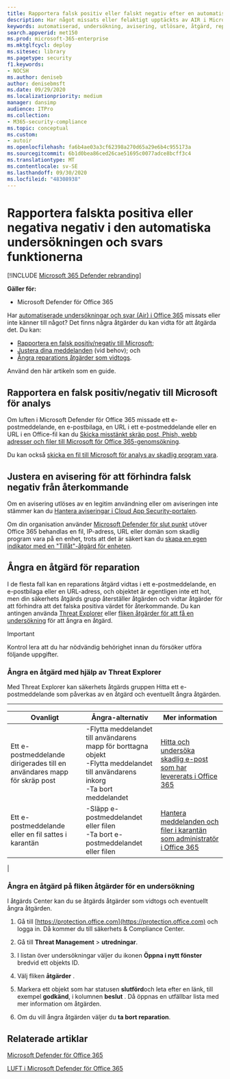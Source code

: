 ```yaml
---
title: Rapportera falsk positiv eller falskt negativ efter en automatiserad undersökning i Microsoft Defender för Office 365
description: Har något missats eller felaktigt upptäckts av AIR i Microsoft Defender för Office 365? Lär dig hur du skickar falska positiva eller falska negativa negativ till Microsoft för analys.
keywords: automatiserad, undersökning, avisering, utlösare, åtgärd, reparation, falskt positivt, falskt negativt
search.appverid: met150
ms.prod: microsoft-365-enterprise
ms.mktglfcycl: deploy
ms.sitesec: library
ms.pagetype: security
f1.keywords:
- NOCSH
ms.author: deniseb
author: denisebmsft
ms.date: 09/29/2020
ms.localizationpriority: medium
manager: dansimp
audience: ITPro
ms.collection:
- M365-security-compliance
ms.topic: conceptual
ms.custom:
- autoir
ms.openlocfilehash: fa6b4ae03a3cf62398a270d65a29e6b4c955173a
ms.sourcegitcommit: 6b1d0bea86ced26cae51695c0077adce8bcff3c4
ms.translationtype: MT
ms.contentlocale: sv-SE
ms.lasthandoff: 09/30/2020
ms.locfileid: "48308938"
---
```

# <a name="how-to-report-false-positivesnegatives-in-automated-investigation-and-response-capabilities"></a>Rapportera falskta positiva eller negativa negativ i den automatiska undersökningen och svars funktionerna

[!INCLUDE [Microsoft 365 Defender rebranding](../includes/microsoft-defender-for-office.md)]


**Gäller för:**
- Microsoft Defender för Office 365

Har [automatiserade undersökningar och svar (Air) i Office 365](https://docs.microsoft.com/microsoft-365/security/office-365-security/automated-investigation-response-office) missats eller inte känner till något? Det finns några åtgärder du kan vidta för att åtgärda det. Du kan:
- [Rapportera en falsk positiv/negativ till Microsoft](#report-a-false-positivenegative-to-microsoft-for-analysis);
- [Justera dina meddelanden](#adjust-an-alert-to-prevent-false-positives-from-recurring) (vid behov); och 
- [Ångra reparations åtgärder som vidtogs](#undo-a-remediation-action). 

Använd den här artikeln som en guide. 

## <a name="report-a-false-positivenegative-to-microsoft-for-analysis"></a>Rapportera en falsk positiv/negativ till Microsoft för analys

Om luften i Microsoft Defender för Office 365 missade ett e-postmeddelande, en e-postbilaga, en URL i ett e-postmeddelande eller en URL i en Office-fil kan du [Skicka misstänkt skräp post, Phish, webb adresser och filer till Microsoft för Office 365-genomsökning](https://docs.microsoft.com/microsoft-365/security/office-365-security/admin-submission).

Du kan också [skicka en fil till Microsoft för analys av skadlig program vara](https://www.microsoft.com/wdsi/filesubmission).

## <a name="adjust-an-alert-to-prevent-false-positives-from-recurring"></a>Justera en avisering för att förhindra falsk negativ från återkommande

Om en avisering utlöses av en legitim användning eller om aviseringen inte stämmer kan du [Hantera aviseringar i Cloud App Security-portalen](https://docs.microsoft.com/cloud-app-security/managing-alerts).

Om din organisation använder [Microsoft Defender för slut punkt](https://docs.microsoft.com/windows/security/threat-protection) utöver Office 365 behandlas en fil, IP-adress, URL eller domän som skadlig program vara på en enhet, trots att det är säkert kan du [skapa en egen indikator med en "Tillåt"-åtgärd för enheten](https://docs.microsoft.com/windows/security/threat-protection/microsoft-defender-atp/manage-indicators).

## <a name="undo-a-remediation-action"></a>Ångra en åtgärd för reparation

I de flesta fall kan en reparations åtgärd vidtas i ett e-postmeddelande, en e-postbilaga eller en URL-adress, och objektet är egentligen inte ett hot, men din säkerhets åtgärds grupp återställer åtgärden och vidtar åtgärder för att förhindra att det falska positiva värdet för återkommande. Du kan antingen använda [Threat Explorer](#undo-an-action-using-threat-explorer) eller [fliken åtgärder för att få en undersökning](#undo-an-action-using-the-actions-tab-for-an-investigation) för att ångra en åtgärd. 

> [!IMPORTANT]
> Kontrol lera att du har nödvändig behörighet innan du försöker utföra följande uppgifter.

### <a name="undo-an-action-using-threat-explorer"></a>Ångra en åtgärd med hjälp av Threat Explorer

Med Threat Explorer kan säkerhets åtgärds gruppen Hitta ett e-postmeddelande som påverkas av en åtgärd och eventuellt ångra åtgärden.

****

|Ovanligt|Ångra-alternativ|Mer information|
|---|---|---|
|Ett e-postmeddelande dirigerades till en användares mapp för skräp post|-Flytta meddelandet till användarens mapp för borttagna objekt<br/>-Flytta meddelandet till användarens inkorg <br/>-Ta bort meddelandet|[Hitta och undersöka skadlig e-post som har levererats i Office 365](https://docs.microsoft.com/microsoft-365/security/office-365-security/investigate-malicious-email-that-was-delivered)|
|Ett e-postmeddelande eller en fil sattes i karantän|-Släpp e-postmeddelandet eller filen <br/>-Ta bort e-postmeddelandet eller filen|[Hantera meddelanden och filer i karantän som administratör i Office 365](https://docs.microsoft.com/microsoft-365/security/office-365-security/manage-quarantined-messages-and-files)|
|

### <a name="undo-an-action-using-the-actions-tab-for-an-investigation"></a>Ångra en åtgärd på fliken åtgärder för en undersökning

I åtgärds Center kan du se åtgärds åtgärder som vidtogs och eventuellt ångra åtgärden.

1. Gå till [https://protection.office.com](https://protection.office.com) och logga in. Då kommer du till säkerhets & Compliance Center.

2. Gå till **Threat Management**  >  **utredningar**.

3. I listan över undersökningar väljer du ikonen **Öppna i nytt fönster** bredvid ett objekts ID.

4. Välj fliken **åtgärder** .

5. Markera ett objekt som har statusen **slutförd**och leta efter en länk, till exempel **godkänd**, i kolumnen **beslut** . Då öppnas en utfällbar lista med mer information om åtgärden.

6. Om du vill ångra åtgärden väljer du **ta bort reparation**.

## <a name="related-articles"></a>Relaterade artiklar

[Microsoft Defender för Office 365](https://docs.microsoft.com/microsoft-365/security/office-365-security/office-365-atp)

[LUFT i Microsoft Defender för Office 365](office-365-air.md)
